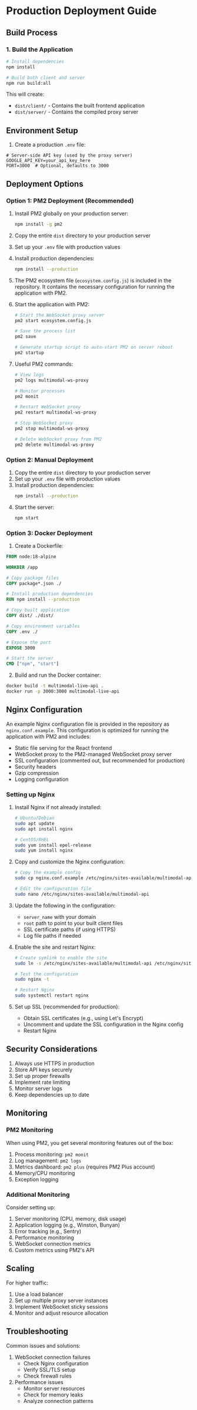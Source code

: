 # Production Deployment Guide

## Build Process

### 1. Build the Application
```bash
# Install dependencies
npm install

# Build both client and server
npm run build:all
```

This will create:
- `dist/client/` - Contains the built frontend application
- `dist/server/` - Contains the compiled proxy server

## Environment Setup

1. Create a production `.env` file:
```env
# Server-side API key (used by the proxy server)
GOOGLE_API_KEY=your_api_key_here
PORT=3000  # Optional, defaults to 3000
```

## Deployment Options

### Option 1: PM2 Deployment (Recommended)

1. Install PM2 globally on your production server:
   ```bash
   npm install -g pm2
   ```

2. Copy the entire `dist` directory to your production server

3. Set up your `.env` file with production values

4. Install production dependencies:
   ```bash
   npm install --production
   ```

5. The PM2 ecosystem file (`ecosystem.config.js`) is included in the repository. It contains the necessary configuration for running the application with PM2.

6. Start the application with PM2:
   ```bash
   # Start the WebSocket proxy server
   pm2 start ecosystem.config.js

   # Save the process list
   pm2 save

   # Generate startup script to auto-start PM2 on server reboot
   pm2 startup
   ```

7. Useful PM2 commands:
   ```bash
   # View logs
   pm2 logs multimodal-ws-proxy

   # Monitor processes
   pm2 monit

   # Restart WebSocket proxy
   pm2 restart multimodal-ws-proxy

   # Stop WebSocket proxy
   pm2 stop multimodal-ws-proxy

   # Delete WebSocket proxy from PM2
   pm2 delete multimodal-ws-proxy
   ```

### Option 2: Manual Deployment

1. Copy the entire `dist` directory to your production server
2. Set up your `.env` file with production values
3. Install production dependencies:
   ```bash
   npm install --production
   ```
4. Start the server:
   ```bash
   npm start
   ```

### Option 3: Docker Deployment

1. Create a Dockerfile:
```dockerfile
FROM node:18-alpine

WORKDIR /app

# Copy package files
COPY package*.json ./

# Install production dependencies
RUN npm install --production

# Copy built application
COPY dist/ ./dist/

# Copy environment variables
COPY .env ./

# Expose the port
EXPOSE 3000

# Start the server
CMD ["npm", "start"]
```

2. Build and run the Docker container:
```bash
docker build -t multimodal-live-api .
docker run -p 3000:3000 multimodal-live-api
```

## Nginx Configuration

An example Nginx configuration file is provided in the repository as `nginx.conf.example`. This configuration is optimized for running the application with PM2 and includes:

- Static file serving for the React frontend
- WebSocket proxy to the PM2-managed WebSocket proxy server
- SSL configuration (commented out, but recommended for production)
- Security headers
- Gzip compression
- Logging configuration

### Setting up Nginx

1. Install Nginx if not already installed:
   ```bash
   # Ubuntu/Debian
   sudo apt update
   sudo apt install nginx

   # CentOS/RHEL
   sudo yum install epel-release
   sudo yum install nginx
   ```

2. Copy and customize the Nginx configuration:
   ```bash
   # Copy the example config
   sudo cp nginx.conf.example /etc/nginx/sites-available/multimodal-api

   # Edit the configuration file
   sudo nano /etc/nginx/sites-available/multimodal-api
   ```

3. Update the following in the configuration:
   - `server_name` with your domain
   - `root` path to point to your built client files
   - SSL certificate paths (if using HTTPS)
   - Log file paths if needed

4. Enable the site and restart Nginx:
   ```bash
   # Create symlink to enable the site
   sudo ln -s /etc/nginx/sites-available/multimodal-api /etc/nginx/sites-enabled/

   # Test the configuration
   sudo nginx -t

   # Restart Nginx
   sudo systemctl restart nginx
   ```

5. Set up SSL (recommended for production):
   - Obtain SSL certificates (e.g., using Let's Encrypt)
   - Uncomment and update the SSL configuration in the Nginx config
   - Restart Nginx

## Security Considerations

1. Always use HTTPS in production
2. Store API keys securely
3. Set up proper firewalls
4. Implement rate limiting
5. Monitor server logs
6. Keep dependencies up to date

## Monitoring

### PM2 Monitoring
When using PM2, you get several monitoring features out of the box:
1. Process monitoring: `pm2 monit`
2. Log management: `pm2 logs`
3. Metrics dashboard: `pm2 plus` (requires PM2 Plus account)
4. Memory/CPU monitoring
5. Exception logging

### Additional Monitoring
Consider setting up:
1. Server monitoring (CPU, memory, disk usage)
2. Application logging (e.g., Winston, Bunyan)
3. Error tracking (e.g., Sentry)
4. Performance monitoring
5. WebSocket connection metrics
6. Custom metrics using PM2's API

## Scaling

For higher traffic:
1. Use a load balancer
2. Set up multiple proxy server instances
3. Implement WebSocket sticky sessions
4. Monitor and adjust resource allocation

## Troubleshooting

Common issues and solutions:
1. WebSocket connection failures
   - Check Nginx configuration
   - Verify SSL/TLS setup
   - Check firewall rules
2. Performance issues
   - Monitor server resources
   - Check for memory leaks
   - Analyze connection patterns
